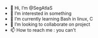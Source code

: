 - 👋 Hi, I’m @SegAtlaS
- 👀 I’m interested in something
- 🌱 I’m currently learning Bash in linux, C
- 💞️ I’m looking to collaborate on project
- 📫 How to reach me : you can't

<!---
SegAtlaS/SegAtlaS is a ✨ special ✨ repository because its `README.md` (this file) appears on your GitHub profile.
You can click the Preview link to take a look at your changes.
--->

